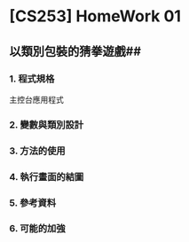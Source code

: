﻿# [CS253] HomeWork 01 #


## 以類別包裝的猜拳遊戲##


### 1. 程式規格 ###
主控台應用程式

### 2. 變數與類別設計 ###


### 3. 方法的使用 ###


### 4. 執行畫面的結圖 ###


### 5. 參考資料 ###


### 6. 可能的加強 ###